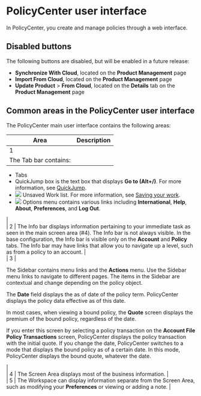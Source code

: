 # PolicyCenter user interface

In PolicyCenter, you create and manage policies through a web interface.

## Disabled buttons

The following buttons are disabled, but will be enabled in a future release:

*   **Synchronize With Cloud**, located on the **Product Management** page
*   **Import From Cloud**, located on the **Product Management** page
*   **Update Product** > **From Cloud**, located on the **Details** tab on the **Product Management** page

## Common areas in the PolicyCenter user interface

The PolicyCenter main user interface contains the following areas:

| **Area** | **Description** |
| --- | --- |
| 1 |   |
| The Tab bar contains: |   |

*   Tabs
*   QuickJump box is the text box that displays **Go to (Alt+/)**. For more information, see [QuickJump](http://localhost:8081/cloud/pc/202205/app/app/topics/c_an4854816.html#c_an4854816).
*   ![](http://localhost:8081/cloud/pc/202205/app/common/graphics/nav_unsaved_on.png) Unsaved Work list. For more information, see [Saving your work](http://localhost:8081/cloud/pc/202205/app/app/pc/topics/c_yr4705736.html#c_yr4705736).
*   ![](http://localhost:8081/cloud/pc/202205/app/common/graphics/icons-web/nav_preferences.png) Options menu contains various links including **International**, **Help**, **About**, **Preferences**, and **Log Out**.

|  
| 2 | The Info bar displays information pertaining to your immediate task as seen in the main screen area (#4). The Info bar is not always visible. In the base configuration, the Info bar is visible only on the **Account** and **Policy** tabs. The Info bar may have links that allow you to navigate up a level, such as from a policy to an account. |  
| 3 |

The Sidebar contains menu links and the **Actions** menu. Use the Sidebar menu links to navigate to different pages. The items in the Sidebar are contextual and change depending on the policy object.

The **Date** field displays the as of date of the policy term. PolicyCenter displays the policy data effective as of this date.

In most cases, when viewing a bound policy, the **Quote** screen displays the premium of the bound policy, regardless of the date.

If you enter this screen by selecting a policy transaction on the **Account File Policy Transactions** screen, PolicyCenter displays the policy transaction with the initial quote. If you change the date, PolicyCenter switches to a mode that displays the bound policy as of a certain date. In this mode, PolicyCenter displays the bound quote, whatever the date.

|  
| 4 | The Screen Area displays most of the business information. |  
| 5 | The Workspace can display information separate from the Screen Area, such as modifying your **Preferences** or viewing or adding a note. |